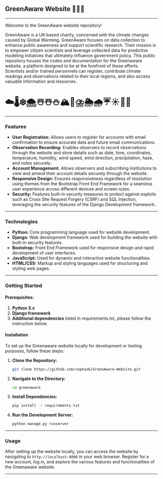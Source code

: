 ## **GreenAware Website 🍏💚💚**

---

Welcome to the GreenAware website repository!

GreenAware is a UK-based charity, concerned with the climate changes caused by Global Warming. GreenAware focuses on data collection to enhance public awareness and support scientific research. Their mission is to empower citizen scientists and leverage collected data for predictive modeling initiatives that ultimately influence government policy. This public repository houses the codes and documentation for the Greenaware website, a platform designed to be at the forefront of these efforts. Scientists and/or trained personnels can register, contribute climate readings and observations related to their local regions, and also access valuable information and resources.

# ☁️🌡️❄️🌨️☃️☃️⛄🏔️🧊⛈️🌦️🌧️☔☀️🌻🌞

---

### **Features**

- **User Registration:** Allows users to register for accounts with email confirmation to ensure accurate data and future email communications.
- **Observation Recording:** Enables observers to record observations through the website and store details such as date, time, coordinates, temperature, humidity, wind speed, wind direction, precipitation, haze, and notes securely.
- **Account Management:** Allows observers and subscribing institutions to view and amend their account details securely through the website.
- **Responsive Design:** Ensures responsiveness regardless of resolution using themes from the Bootstrap Front End Framework for a seamless user experience across different devices and screen sizes.
- **Security:** Features built-in security measures to protect against exploits such as Cross Site Request Forgery (CSRF) and SQL Injection, leveraging the security features of the Django Development framework.

---

### **Technologies**

- **Python:** Core programming language used for website development.
- **Django:** Web development framework used for building the website with built-in security features.
- **Bootstrap:** Front End Framework used for responsive design and rapid development of user interfaces.
- **JavaScript:** Used for dynamic and interactive website functionalities.
- **HTML/CSS:** Markup and styling languages used for structuring and styling web pages.

---

### **Getting Started**

#### **Prerequisites:**

1. **Python 3.x**
2. **Django framework**
3. **Additional dependencies** listed in requirements.txt, please follow the instruction below.

#### **Installation**

To set up the Greenaware website locally for development or testing purposes, follow these steps:

1. **Clone the Repository:**

   ```bash
   git clone https://github.com/cephaz6/GreenAware-Website.git
   ```

2. **Navigate to the Directory:**

   ```bash
   cd greenaware
   ```

3. **Install Dependencies:**

   ```bash
   pip install -r requirements.txt
   ```

4. **Run the Development Server:**
   ```bash
   python manage.py runserver
   ```

---

### **Usage**

After setting up the website locally, you can access the website by navigating to `http://localhost:8000` in your web browser. Register for a new account, log in, and explore the various features and functionalities of the Greenaware website.

---
